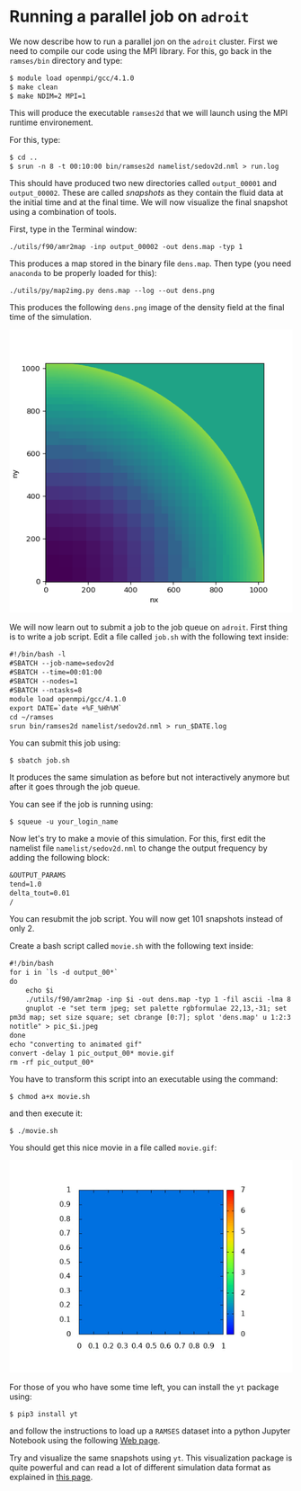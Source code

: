 # Running a parallel job on `adroit`

We now describe how to run a parallel jon on the `adroit` cluster. First we need to compile our code using the MPI library. For this, go back in the `ramses/bin` directory and type:
```
$ module load openmpi/gcc/4.1.0
$ make clean
$ make NDIM=2 MPI=1
```
This will produce the executable `ramses2d` that we will launch using the MPI runtime environement.

For this, type:
```
$ cd ..
$ srun -n 8 -t 00:10:00 bin/ramses2d namelist/sedov2d.nml > run.log
```
This should have produced two new directories called `output_00001` and `output_00002`. These are called _snapshots_ as they contain the fluid data at the initial time and at the final time. We will now visualize the final snapshot using a combination of tools.

First, type in the Terminal window:
```
./utils/f90/amr2map -inp output_00002 -out dens.map -typ 1
```
This produces a map stored in the binary file `dens.map`. Then type (you need `anaconda` to be properly loaded for this):
```
./utils/py/map2img.py dens.map --log --out dens.png
```
This produces the following `dens.png` image of the density field at the final time of the simulation.

![density](dens.png)

We will now learn out to submit a job to the job queue on `adroit`. First thing is to write a job script. Edit a file called `job.sh` with the following text inside:
```
#!/bin/bash -l
#SBATCH --job-name=sedov2d
#SBATCH --time=00:01:00
#SBATCH --nodes=1
#SBATCH --ntasks=8
module load openmpi/gcc/4.1.0
export DATE=`date +%F_%Hh%M`
cd ~/ramses
srun bin/ramses2d namelist/sedov2d.nml > run_$DATE.log
```
You can submit this job using:
```
$ sbatch job.sh
```
It produces the same simulation as before but not interactively anymore but after it goes through the job queue.

You can see
if the job is running using:
```
$ squeue -u your_login_name
```
Now let's try to make a movie of this simulation. For this, first edit the namelist file `namelist/sedov2d.nml` to change the output frequency by adding the following block:
```
&OUTPUT_PARAMS
tend=1.0
delta_tout=0.01
/
```
You can resubmit the job script. You will now get 101 snapshots instead of only 2.

Create a bash script called `movie.sh` with the following text inside:
```
#!/bin/bash
for i in `ls -d output_00*`
do
    echo $i
    ./utils/f90/amr2map -inp $i -out dens.map -typ 1 -fil ascii -lma 8
    gnuplot -e "set term jpeg; set palette rgbformulae 22,13,-31; set pm3d map; set size square; set cbrange [0:7]; splot 'dens.map' u 1:2:3 notitle" > pic_$i.jpeg
done
echo "converting to animated gif"
convert -delay 1 pic_output_00* movie.gif
rm -rf pic_output_00*
```
You have to transform this script into an executable using the command:
```
$ chmod a+x movie.sh
```
and then execute it:
```
$ ./movie.sh
```
You should get this nice movie in a file called `movie.gif`:

![movie dens](movie.gif)

For those of you who have some time left, you can install the `yt` package using:
```
$ pip3 install yt
```
and follow the instructions to load up a `RAMSES` dataset into a python Jupyter Notebook using the following [Web page](https://yt-project.org). 

Try and visualize the same snapshots using `yt`. This visualization package is quite powerful and can read a lot of different simulation data format as explained in [this page](https://yt-project.org/doc/examining/loading_data.html?highlight=ramses).